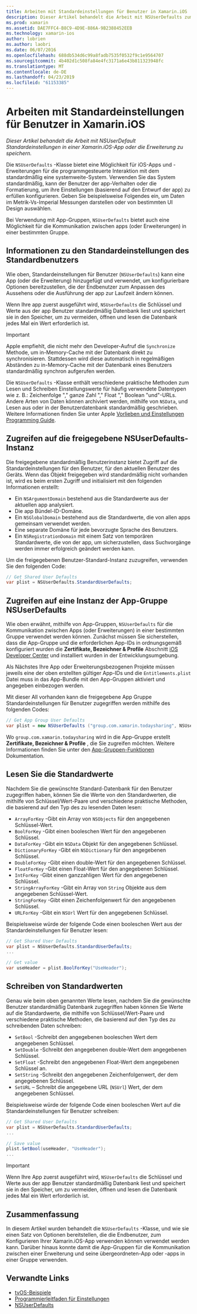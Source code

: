 ```yaml
---
title: Arbeiten mit Standardeinstellungen für Benutzer in Xamarin.iOS
description: Dieser Artikel behandelt die Arbeit mit NSUserDefaults zum Speichern von Einstellungen der Standardrichtlinie in einer Xamarin iOS-app oder die Erweiterung. Es wird erläutert, wie das Lesen und Schreiben von Werten haben und NSUserDefaults auf hoher Ebene beschrieben wurde.
ms.prod: xamarin
ms.assetid: DAE7FFC4-B8C9-4D9E-886A-9B2388452EEB
ms.technology: xamarin-ios
author: lobrien
ms.author: laobri
ms.date: 06/07/2016
ms.openlocfilehash: 688db534d6c99a8fadb7535f0532f9c1e9564707
ms.sourcegitcommit: 4b402d1c508fa84e4fc3171a6e43b811323948fc
ms.translationtype: MT
ms.contentlocale: de-DE
ms.lasthandoff: 04/23/2019
ms.locfileid: "61153385"
---
```

# <a name="working-with-user-defaults-in-xamarinios"></a>Arbeiten mit Standardeinstellungen für Benutzer in Xamarin.iOS

_Dieser Artikel behandelt die Arbeit mit NSUserDefault Standardeinstellungen in einer Xamarin.iOS-App oder die Erweiterung zu speichern._


Die `NSUserDefaults` -Klasse bietet eine Möglichkeit für iOS-Apps und -Erweiterungen für die programmgesteuerte Interaktion mit dem standardmäßig eine systemweite-System. Verwenden Sie das System standardmäßig, kann der Benutzer der app-Verhalten oder die Formatierung, um ihre Einstellungen (basierend auf den Entwurf der app) zu erfüllen konfigurieren. Geben Sie beispielsweise Folgendes ein, um Daten im Metrik-Vs-Imperial Messungen darstellen oder von bestimmten UI Design auswählen.

Bei Verwendung mit App-Gruppen, `NSUserDefaults` bietet auch eine Möglichkeit für die Kommunikation zwischen apps (oder Erweiterungen) in einer bestimmten Gruppe.

<a name="About-User-Defaults" />

## <a name="about-user-defaults"></a>Informationen zu den Standardeinstellungen des Standardbenutzers

Wie oben, Standardeinstellungen für Benutzer (`NSUserDefaults`) kann eine App (oder die Erweiterung) hinzugefügt und verwendet, um konfigurierbare Optionen bereitzustellen, die der Endbenutzer zum Anpassen des Aussehens oder die Ausführung der app zur Laufzeit ändern können.

Wenn Ihre app zuerst ausgeführt wird, `NSUserDefaults` die Schlüssel und Werte aus der app Benutzer standardmäßig Datenbank liest und speichert sie in den Speicher, um zu vermeiden, öffnen und lesen die Datenbank jedes Mal ein Wert erforderlich ist. 

> [!IMPORTANT]
> Apple empfiehlt, die nicht mehr den Developer-Aufruf die `Synchronize` Methode, um in-Memory-Cache mit der Datenbank direkt zu synchronisieren. Stattdessen wird diese automatisch in regelmäßigen Abständen zu in-Memory-Cache mit der Datenbank eines Benutzers standardmäßig synchron aufgerufen werden.

Die `NSUserDefaults` -Klasse enthält verschiedene praktische Methoden zum Lesen und Schreiben Einstellungswerte für häufig verwendete Datentypen wie z. B.: Zeichenfolge "," ganze Zahl "," Float "," Boolean "und"-URLs. Andere Arten von Daten können archiviert werden, mithilfe von `NSData`, und Lesen aus oder in der Benutzerdatenbank standardmäßig geschrieben. Weitere Informationen finden Sie unter Apple [Vorlieben und Einstellungen Programming Guide](https://developer.apple.com/library/mac/documentation/Cocoa/Conceptual/UserDefaults/Introduction/Introduction.html#//apple_ref/doc/uid/10000059i).

<a name="Accessing-the-Shared-NSUserDefaults-Instance" />

## <a name="accessing-the-shared-nsuserdefaults-instance"></a>Zugreifen auf die freigegebene NSUserDefaults-Instanz 

Die freigegebene standardmäßig Benutzerinstanz bietet Zugriff auf die Standardeinstellungen für den Benutzer, für den aktuellen Benutzer des Geräts. Wenn das Objekt freigegeben wird standardmäßig nicht vorhanden ist, wird es beim ersten Zugriff und initialisiert mit den folgenden Informationen erstellt:

- Ein `NSArgumentDomain` bestehend aus die Standardwerte aus der aktuellen app analysiert.
- Die app Bündel-ID-Domäne.
- Ein `NSGlobalDomain` bestehend aus die Standardwerte, die von allen apps gemeinsam verwendet werden.
- Eine separate Domäne für jede bevorzugte Sprache des Benutzers.
- Ein `NSRegistrationDomain` mit einem Satz von temporären Standardwerte, die von der app, um sicherzustellen, dass Suchvorgänge werden immer erfolgreich geändert werden kann.

Um die freigegebenen Benutzer-Standard-Instanz zuzugreifen, verwenden Sie den folgenden Code:

```csharp
// Get Shared User Defaults
var plist = NSUserDefaults.StandardUserDefaults;
```

<a name="Accessing-an-App-Group-NSUserDefaults-Instance" />

## <a name="accessing-an-app-group-nsuserdefaults-instance"></a>Zugreifen auf eine Instanz der App-Gruppe NSUserDefaults

Wie oben erwähnt, mithilfe von App-Gruppen, `NSUserDefaults` für die Kommunikation zwischen Apps (oder Erweiterungen) in einer bestimmten Gruppe verwendet werden können. Zunächst müssen Sie sicherstellen, dass die App-Gruppe und die erforderlichen App-IDs in ordnungsgemäß konfiguriert wurden die **Zertifikate, Bezeichner & Profile** Abschnitt [iOS Developer Center](https://developer.apple.com/devcenter/ios/) und installiert wurden in der Entwicklungsumgebung.

Als Nächstes Ihre App oder Erweiterungsbezogenen Projekte müssen jeweils eine der oben erstellten gültiger App-IDs und die `Entitlements.plist` Datei muss in das App-Bundle mit den App-Gruppen aktiviert und angegeben einbezogen werden.

Mit dieser All vorhanden kann die freigegebene App Gruppe Standardeinstellungen für Benutzer zugegriffen werden mithilfe des folgenden Codes:

```csharp
// Get App Group User Defaults
var plist = new NSUserDefaults ("group.com.xamarin.todaysharing", NSUserDefaultsType.SuiteName);
```

Wo `group.com.xamarin.todaysharing` wird in die App-Gruppe erstellt **Zertifikate, Bezeichner & Profile** , die Sie zugreifen möchten. Weitere Informationen finden Sie unter den [App-Gruppen-Funktionen](~/ios/deploy-test/provisioning/capabilities/app-groups-capabilities.md) Dokumentation.

<a name="Reading-Default-Values" />

## <a name="reading-default-values"></a>Lesen Sie die Standardwerte

Nachdem Sie die gewünschte Standard-Datenbank für den Benutzer zugegriffen haben, können Sie die Werte von den Standardwerten, die mithilfe von Schlüssel/Wert-Paare und verschiedene praktische Methoden, die basierend auf den Typ des zu lesenden Daten lesen:

- `ArrayForKey` -Gibt ein Array von `NSObjects` für den angegebenen Schlüssel-Wert.
- `BoolForKey` -Gibt einen booleschen Wert für den angegebenen Schlüssel.
- `DataForKey` -Gibt ein `NSData` Objekt für den angegebenen Schlüssel.
- `DictionaryForKey` -Gibt ein `NSDictionary` für den angegebenen Schlüssel.
- `DoubleForKey` -Gibt einen double-Wert für den angegebenen Schlüssel.
- `FloatForKey` -Gibt einen Float-Wert für den angegebenen Schlüssel.
- `IntForKey` -Gibt einen ganzzahligen Wert für den angegebenen Schlüssel.
- `StringArrayForKey` -Gibt ein Array von `String` Objekte aus dem angegebenen Schlüssel-Wert.
- `StringForKey` -Gibt einen Zeichenfolgenwert für den angegebenen Schlüssel.
- `URLForKey` -Gibt ein `NSUrl` Wert für den angegebenen Schlüssel.

Beispielsweise würde der folgende Code einen booleschen Wert aus der Standardeinstellungen für Benutzer lesen:

```csharp
// Get Shared User Defaults
var plist = NSUserDefaults.StandardUserDefaults;
...

// Get value
var useHeader = plist.BoolForKey("UseHeader");

```

<a name="Writing-Default-Values" />

## <a name="writing-default-values"></a>Schreiben von Standardwerten

Genau wie beim oben genannten Werte lesen, nachdem Sie die gewünschte Benutzer standardmäßig Datenbank zugegriffen haben können Sie Werte auf die Standardwerte, die mithilfe von Schlüssel/Wert-Paare und verschiedene praktische Methoden, die basierend auf den Typ des zu schreibenden Daten schreiben:

- `SetBool` -Schreibt den angegebenen booleschen Wert dem angegebenen Schlüssel.
- `SetDouble` -Schreibt den angegebenen double-Wert dem angegebenen Schlüssel.
- `SetFloat` -Schreibt den angegebenen Float-Wert dem angegebenen Schlüssel an.
- `SetString` -Schreibt den angegebenen Zeichenfolgenwert, der dem angegebenen Schlüssel.
- `SetURL` – Schreibt die angegebene URL (`NSUrl`) Wert, der dem angegebenen Schlüssel.

Beispielsweise würde der folgende Code einen booleschen Wert auf die Standardeinstellungen für Benutzer schreiben:

```csharp
// Get Shared User Defaults
var plist = NSUserDefaults.StandardUserDefaults;
...

// Save value
plist.SetBool(useHeader, "UseHeader");
...

```

> [!IMPORTANT]
> Wenn Ihre App zuerst ausgeführt wird, `NSUserDefaults` die Schlüssel und Werte aus der app Benutzer standardmäßig Datenbank liest und speichert sie in den Speicher, um zu vermeiden, öffnen und lesen die Datenbank jedes Mal ein Wert erforderlich ist.



<a name="Summary" />

## <a name="summary"></a>Zusammenfassung

In diesem Artikel wurden behandelt die `NSUserDefaults` -Klasse, und wie sie einen Satz von Optionen bereitstellen, die die Endbenutzer, zum Konfigurieren Ihrer Xamarin.iOS-App verwenden können verwendet werden kann. Darüber hinaus konnte damit die App-Gruppen für die Kommunikation zwischen einer Erweiterung und seine übergeordneten-App oder -apps in einer Gruppe verwenden.


## <a name="related-links"></a>Verwandte Links

- [tvOS-Beispiele](https://developer.xamarin.com/samples/tvos/all/)
- [Programmierleitfaden für Einstellungen](https://developer.apple.com/library/mac/documentation/Cocoa/Conceptual/UserDefaults/Introduction/Introduction.html#//apple_ref/doc/uid/10000059i)
- [NSUserDefaults](https://developer.apple.com/library/mac/documentation/Cocoa/Reference/Foundation/Classes/NSUserDefaults_Class/#//apple_ref/doc/constant_group/NSUserDefaults_Domains)
